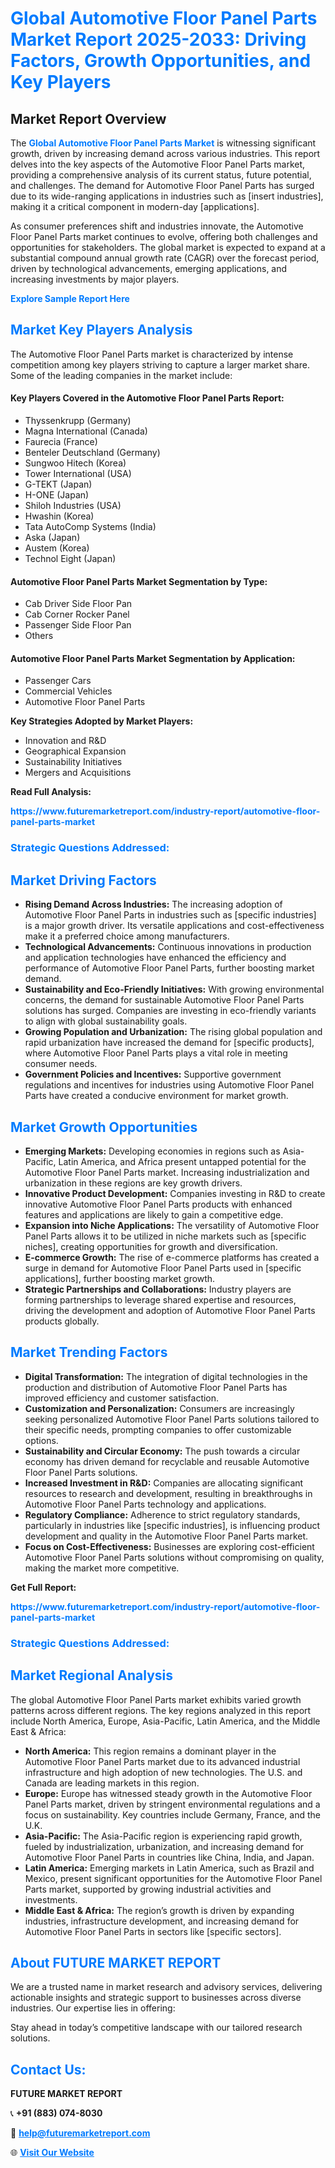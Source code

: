 <h1 style="color: #007BFF;">Global Automotive Floor Panel Parts Market Report 2025-2033: Driving Factors, Growth Opportunities, and Key Players</h1>

<section id="overview">
<h2>Market Report Overview</h2>
<p>The <a href="https://www.futuremarketreport.com/industry-report/automotive-floor-panel-parts-market" style="color: #007BFF; text-decoration: none;"><strong>Global Automotive Floor Panel Parts Market</strong></a> is witnessing significant growth, driven by increasing demand across various industries. This report delves into the key aspects of the Automotive Floor Panel Parts market, providing a comprehensive analysis of its current status, future potential, and challenges. The demand for Automotive Floor Panel Parts has surged due to its wide-ranging applications in industries such as [insert industries], making it a critical component in modern-day [applications].</p>
<p>As consumer preferences shift and industries innovate, the Automotive Floor Panel Parts market continues to evolve, offering both challenges and opportunities for stakeholders. The global market is expected to expand at a substantial compound annual growth rate (CAGR) over the forecast period, driven by technological advancements, emerging applications, and increasing investments by major players.</p>
</section>

<section id="overview">
<p><a href="https://www.futuremarketreport.com/request-sample/reportId=113099" style="color: #007BFF; text-decoration: none;"><strong>Explore Sample Report Here</strong></a></p>
</section>

<section id="key-players">
<h2 style="color: #007BFF;">Market Key Players Analysis</h2>
<p>The Automotive Floor Panel Parts market is characterized by intense competition among key players striving to capture a larger market share. Some of the leading companies in the market include:</p>
<h4>Key Players Covered in the Automotive Floor Panel Parts Report:</h4>
<ul><li>Thyssenkrupp (Germany)</li><li>Magna International (Canada)</li><li>Faurecia (France)</li><li>Benteler Deutschland (Germany)</li><li>Sungwoo Hitech (Korea)</li><li>Tower International (USA)</li><li>G-TEKT (Japan)</li><li>H-ONE (Japan)</li><li>Shiloh Industries (USA)</li><li>Hwashin (Korea)</li><li>Tata AutoComp Systems (India)</li><li>Aska (Japan)</li><li>Austem (Korea)</li><li>Technol Eight (Japan)</li></ul>
<h4>Automotive Floor Panel Parts Market Segmentation by Type:</h4>
<ul><li>Cab Driver Side Floor Pan</li><li>Cab Corner Rocker Panel</li><li>Passenger Side Floor Pan</li><li>Others</li></ul>

<h4>Automotive Floor Panel Parts Market Segmentation by Application:</h4>
<ul><li>Passenger Cars</li><li>Commercial Vehicles</li><li>Automotive Floor Panel Parts</li></ul>
<p><strong>Key Strategies Adopted by Market Players:</strong></p>
<ul>
<li>Innovation and R&D</li>
<li>Geographical Expansion</li>
<li>Sustainability Initiatives</li>
<li>Mergers and Acquisitions</li>
</ul>
</section>

<section>
<p><strong>Read Full Analysis: </strong></p><a href="https://www.futuremarketreport.com/industry-report/automotive-floor-panel-parts-market" style="color: #007BFF; text-decoration: none;"><strong>https://www.futuremarketreport.com/industry-report/automotive-floor-panel-parts-market</strong></a>
<h3 style="color: #007BFF;">Strategic Questions Addressed:</h3>
</section>

<section id="driving-factors">
<h2 style="color: #007BFF;">Market Driving Factors</h2>
<ul>
<li><strong>Rising Demand Across Industries:</strong> The increasing adoption of Automotive Floor Panel Parts in industries such as [specific industries] is a major growth driver. Its versatile applications and cost-effectiveness make it a preferred choice among manufacturers.</li>
<li><strong>Technological Advancements:</strong> Continuous innovations in production and application technologies have enhanced the efficiency and performance of Automotive Floor Panel Parts, further boosting market demand.</li>
<li><strong>Sustainability and Eco-Friendly Initiatives:</strong> With growing environmental concerns, the demand for sustainable Automotive Floor Panel Parts solutions has surged. Companies are investing in eco-friendly variants to align with global sustainability goals.</li>
<li><strong>Growing Population and Urbanization:</strong> The rising global population and rapid urbanization have increased the demand for [specific products], where Automotive Floor Panel Parts plays a vital role in meeting consumer needs.</li>
<li><strong>Government Policies and Incentives:</strong> Supportive government regulations and incentives for industries using Automotive Floor Panel Parts have created a conducive environment for market growth.</li>
</ul>
</section>

<section id="growth-opportunities">
<h2 style="color: #007BFF;">Market Growth Opportunities</h2>
<ul>
<li><strong>Emerging Markets:</strong> Developing economies in regions such as Asia-Pacific, Latin America, and Africa present untapped potential for the Automotive Floor Panel Parts market. Increasing industrialization and urbanization in these regions are key growth drivers.</li>
<li><strong>Innovative Product Development:</strong> Companies investing in R&D to create innovative Automotive Floor Panel Parts products with enhanced features and applications are likely to gain a competitive edge.</li>
<li><strong>Expansion into Niche Applications:</strong> The versatility of Automotive Floor Panel Parts allows it to be utilized in niche markets such as [specific niches], creating opportunities for growth and diversification.</li>
<li><strong>E-commerce Growth:</strong> The rise of e-commerce platforms has created a surge in demand for Automotive Floor Panel Parts used in [specific applications], further boosting market growth.</li>
<li><strong>Strategic Partnerships and Collaborations:</strong> Industry players are forming partnerships to leverage shared expertise and resources, driving the development and adoption of Automotive Floor Panel Parts products globally.</li>
</ul>
</section>

<section id="trending-factors">
<h2 style="color: #007BFF;">Market Trending Factors</h2>
<ul>
<li><strong>Digital Transformation:</strong> The integration of digital technologies in the production and distribution of Automotive Floor Panel Parts has improved efficiency and customer satisfaction.</li>
<li><strong>Customization and Personalization:</strong> Consumers are increasingly seeking personalized Automotive Floor Panel Parts solutions tailored to their specific needs, prompting companies to offer customizable options.</li>
<li><strong>Sustainability and Circular Economy:</strong> The push towards a circular economy has driven demand for recyclable and reusable Automotive Floor Panel Parts solutions.</li>
<li><strong>Increased Investment in R&D:</strong> Companies are allocating significant resources to research and development, resulting in breakthroughs in Automotive Floor Panel Parts technology and applications.</li>
<li><strong>Regulatory Compliance:</strong> Adherence to strict regulatory standards, particularly in industries like [specific industries], is influencing product development and quality in the Automotive Floor Panel Parts market.</li>
<li><strong>Focus on Cost-Effectiveness:</strong> Businesses are exploring cost-efficient Automotive Floor Panel Parts solutions without compromising on quality, making the market more competitive.</li>
</ul>
</section>

<section>
<p><strong>Get Full Report: </strong></p><a href="https://www.futuremarketreport.com/industry-report/automotive-floor-panel-parts-market" style="color: #007BFF; text-decoration: none;"><strong>https://www.futuremarketreport.com/industry-report/automotive-floor-panel-parts-market</strong></a>
<h3 style="color: #007BFF;">Strategic Questions Addressed:</h3>
</section>


<section id="regional-analysis">
<h2 style="color: #007BFF;">Market Regional Analysis</h2>
<p>The global Automotive Floor Panel Parts market exhibits varied growth patterns across different regions. The key regions analyzed in this report include North America, Europe, Asia-Pacific, Latin America, and the Middle East & Africa:</p>
<ul>
<li><strong>North America:</strong> This region remains a dominant player in the Automotive Floor Panel Parts market due to its advanced industrial infrastructure and high adoption of new technologies. The U.S. and Canada are leading markets in this region.</li>
<li><strong>Europe:</strong> Europe has witnessed steady growth in the Automotive Floor Panel Parts market, driven by stringent environmental regulations and a focus on sustainability. Key countries include Germany, France, and the U.K.</li>
<li><strong>Asia-Pacific:</strong> The Asia-Pacific region is experiencing rapid growth, fueled by industrialization, urbanization, and increasing demand for Automotive Floor Panel Parts in countries like China, India, and Japan.</li>
<li><strong>Latin America:</strong> Emerging markets in Latin America, such as Brazil and Mexico, present significant opportunities for the Automotive Floor Panel Parts market, supported by growing industrial activities and investments.</li>
<li><strong>Middle East & Africa:</strong> The region’s growth is driven by expanding industries, infrastructure development, and increasing demand for Automotive Floor Panel Parts in sectors like [specific sectors].</li>
</ul>
</section>

<footer>
<h2 style="color: #007BFF;">About FUTURE MARKET REPORT</h2>
<p>We are a trusted name in market research and advisory services, delivering actionable insights and strategic support to businesses across diverse industries. Our expertise lies in offering:</p>

<p>Stay ahead in today’s competitive landscape with our tailored research solutions.</p>

<h2 style="color: #007BFF;">Contact Us:</h2>
<p><strong>FUTURE MARKET REPORT</strong></p>
<p>📞 <strong>+91 (883) 074-8030</strong></p>
<p>📧 <strong><a href="mailto:help@futuremarketreport.com" style="color: #007BFF;">help@futuremarketreport.com</a></strong></p>
<p>🌐 <strong><a href="https://www.futuremarketreport.com/" style="color: #007BFF;">Visit Our Website</a></strong></p>
</footer>